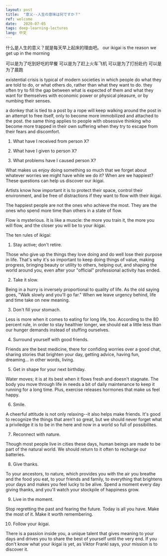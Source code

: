```yaml
---
layout: post
title:  "意义--人生の意味は何ですか？"
ref: welcome
date:   2020-07-05
tags: deep-learning-lectures
lang: 中文
---
```


什么是人生的意义？就是每天早上起床的理由吧。
our ikigai is the reason we get up in the morning

可以是为了吃到好吃的早餐
可以是为了赶上火车飞机
可以是为了打扮赴约
可以是为了晨跑


existential crisis is typical of modern societies in which people do what they are told to do, or what others do, rather than what they want to do. they often try to fill the gap between what is expected of them and what they want for themselves with economic power or physical pleasure, or by numbing their senses.

a donkey that is tied to a post by a rope will keep walking around the post in an attempt to free itself, only to become more immobilized and attached to the post. the same thing applies to people with obsessive thinking who become more trapped in their own suffering when they try to escape from their fears and discomfort.

1. What have I received from person X?

2. What have I given to person X?

3. What problems have I caused person X?

What makes us enjoy doing something so much that we forget about whatever worries we might have while we do it? When are we happiest? These questions can help us discover our ikigai.

Artists know how important it is to protect their space, control their environment, and be free of distractions if they want to flow with their ikigai.

The happiest people are not the ones who achieve the most. They are the ones who spend more time than others in a state of flow.


Flow is mysterious. It is like a muscle: the more you train it, the more you will flow, and the closer you will be to your ikigai.

The ten rules of ikigai:

1. Stay active; don't retire. 

Those who give up the things they love doing and do well lose their purpose in life. That's why it's so important to keep doing things of value, making progress, bringing beauty or utility to others, helping out, and shaping the world around you, even after your "official" professional activity has ended.

2. Take it slow.

Being in a hurry is inversely proportional to quality of life. As the old saying goes, "Walk slowly and you'll go far." When we leave urgency behind, life and time take on new meaning.

3. Don't fill your stomach.

Less is more when it comes to eating for long life, too. According to the 80 percent rule, in order to stay healthier longer, we should eat a little less than our hunger demands instead of stuffing ourselves.

4. Surround yourself with good friends.

Friends are the best medicine, there for confiding worries over a good chat, sharing stories that brighten your day, getting advice, having fun, dreaming... in other words, living.

5. Get in shape for your next birthday.

Water moves; it is at its best when it flows fresh and doesn't stagnate. The body you move through life in needs a bit of daily maintenance to keep it running for a long time. Plus, exercise releases hormones that make us feel happy.

6. Smile.

A cheerful attitude is not only relaxing--it also helps make friends. It's good to recognize the things that aren't so great, but we should never forget what a priviledge it is to be in the here and now in a world so full of possibilites.

7. Reconnect with nature.

Though most people live in cities these days, human beings are made to be part of the natural world. We should return to it often to recharge our batteries.

8. Give thanks. 

To your ancestors, to nature, which provides you with the air you breathe and the food you eat, to your friends and family, to everything that brightens your days and makes you feel lucky to be alive. Spend a moment every day giving thanks, and you'll watch your stockpile of happiness grow.

9. Live in the moment.

Stop regretting the past and fearing the future. Today is all you have. Make the most of it. Make it worth remembering.

10. Follow your ikigai.

There is a passion inside you, a unique talent that gives meaning to your days and drives you to share the best of yourself until the very end. If you don't know what your ikigai is yet, as Viktor Frankl says, your mission is to discover it.